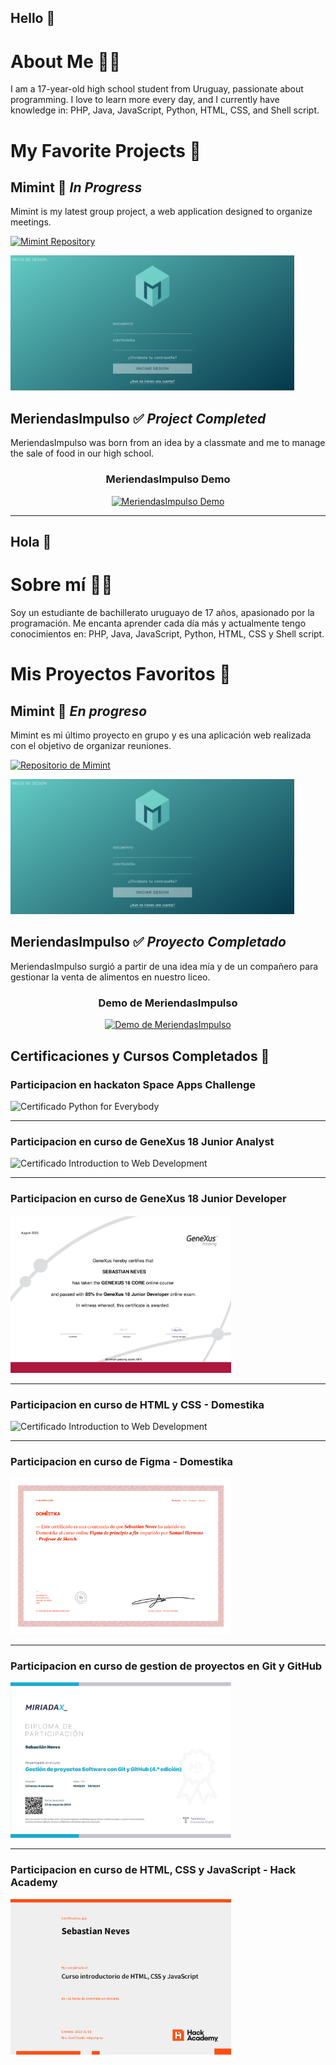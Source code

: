 ## Hello 👋

# About Me 👨‍💻
I am a 17-year-old high school student from Uruguay, passionate about programming. I love to learn more every day, and I currently have knowledge in: PHP, Java, JavaScript, Python, HTML, CSS, and Shell script.

# My Favorite Projects 🚀

## Mimint 🚧 *In Progress*
Mimint is my latest group project, a web application designed to organize meetings.

[![Mimint Repository](https://img.shields.io/badge/Visit_Repository-FF6F61?style=for-the-badge&logo=github&logoColor=white&labelColor=282C34)](https://github.com/Sebanev15/Mimint)

<img src="https://raw.githubusercontent.com/Sebanev15/Sebanev15/main/Mimint.png" alt="Mimint" width="90%"/>

## MeriendasImpulso ✅ *Project Completed*
MeriendasImpulso was born from an idea by a classmate and me to manage the sale of food in our high school.

<div align="center">
  <h3>MeriendasImpulso Demo</h3>
  <a href="https://www.youtube.com/watch?v=Dd5Mtjqby5U">
    <img src="https://img.youtube.com/vi/Dd5Mtjqby5U/maxresdefault.jpg" alt="MeriendasImpulso Demo" width="80%">
  </a>
</div>

---

## Hola 👋

# Sobre mí 👨‍💻
Soy un estudiante de bachillerato uruguayo de 17 años, apasionado por la programación. Me encanta aprender cada día más y actualmente tengo conocimientos en: PHP, Java, JavaScript, Python, HTML, CSS y Shell script.

# Mis Proyectos Favoritos 🚀

## Mimint 🚧 *En progreso*
Mimint es mi último proyecto en grupo y es una aplicación web realizada con el objetivo de organizar reuniones.

[![Repositorio de Mimint](https://img.shields.io/badge/Visitar_Repositorio-FF6F61?style=for-the-badge&logo=github&logoColor=white&labelColor=282C34)](https://github.com/Sebanev15/Mimint)

<img src="https://raw.githubusercontent.com/Sebanev15/Sebanev15/main/Mimint.png" alt="Mimint" width="90%"/>

## MeriendasImpulso ✅ *Proyecto Completado*
MeriendasImpulso surgió a partir de una idea mía y de un compañero para gestionar la venta de alimentos en nuestro liceo.

<div align="center">
  <h3>Demo de MeriendasImpulso</h3>
  <a href="https://www.youtube.com/watch?v=Dd5Mtjqby5U">
    <img src="https://img.youtube.com/vi/Dd5Mtjqby5U/maxresdefault.jpg" alt="Demo de MeriendasImpulso" width="80%">
  </a>
</div>

## Certificaciones y Cursos Completados 📜

### Participacion en hackaton Space Apps Challenge
<img src="https://raw.githubusercontent.com/Sebanev15/Sebanev15/main/certificados/2023 Space Apps Certificates_NASA Space Apps Challenge - Sebastián Neves.pdf" alt="Certificado Python for Everybody" width="70%">

---

### Participacion en curso de GeneXus 18 Junior Analyst
<img src="https://raw.githubusercontent.com/Sebanev15/Sebanev15/main/certificados/WebCertificado26063_NEVESSEBASTIAN.pdf" alt="Certificado Introduction to Web Development" width="70%">

---

### Participacion en curso de GeneXus 18 Junior Developer 
<img src="https://raw.githubusercontent.com/Sebanev15/Sebanev15/main/certificados/Certificado38546_NEVESSEBASTIAN.pdf" alt="Certificado Introduction to Web Development" width="70%">

---

### Participacion en curso de HTML y CSS - Domestika
<img src="https://raw.githubusercontent.com/Sebanev15/Sebanev15/main/certificados/ertificate%20HTML%20y%20CSS.pdf" alt="Certificado Introduction to Web Development" width="70%">

---

### Participacion en curso de Figma - Domestika
<img src="https://raw.githubusercontent.com/Sebanev15/Sebanev15/main/certificados/certificate.pdf" alt="Certificado Introduction to Web Development" width="70%">

---

### Participacion en curso de gestion de proyectos en Git y GitHub
<img src="https://raw.githubusercontent.com/Sebanev15/Sebanev15/main/certificados/Diploma_participacion.pdf" alt="Certificado Introduction to Web Development" width="70%">

---

### Participacion en curso de HTML, CSS y JavaScript - Hack Academy
<img src="https://raw.githubusercontent.com/Sebanev15/Sebanev15/main/certificados/Sebastian%20Neves%20-%202023-05-08.pdf" alt="Certificado Introduction to Web Development" width="70%">
